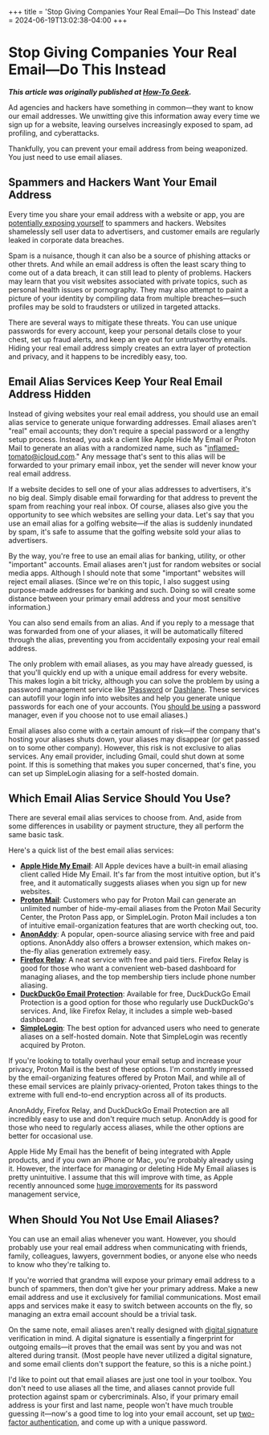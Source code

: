 +++
title = 'Stop Giving Companies Your Real Email—Do This Instead'
date = 2024-06-19T13:02:38-04:00
+++

# Stop Giving Companies Your Real Email—Do This Instead

***This article was originally published at [How-To Geek](https://www.howtogeek.com/stop-giving-companies-your-real-email/).***

Ad agencies and hackers have something in common—they want to know our email addresses. We unwitting give this information away every time we sign up for a website, leaving ourselves increasingly exposed to spam, ad profiling, and cyberattacks.

Thankfully, you can prevent your email address from being weaponized. You just need to use email aliases.

## Spammers and Hackers Want Your Email Address

Every time you share your email address with a website or app, you are [potentially exposing yourself](https://www.howtogeek.com/872828/using-your-real-email-to-sign-in-your-privacy-is-at-risk/) to spammers and hackers. Websites shamelessly sell user data to advertisers, and customer emails are regularly leaked in corporate data breaches. 

Spam is a nuisance, though it can also be a source of phishing attacks or other threts. And while an email address is often the least scary thing to come out of a data breach, it can still lead to plenty of problems. Hackers may learn that you visit websites associated with private topics, such as personal health issues or pornography. They may also attempt to paint a picture of your identity by compiling data from multiple breaches—such profiles may be sold to fraudsters or utilized in targeted attacks.

There are several ways to mitigate these threats. You can use unique passwords for every account, keep your personal details close to your chest, set up fraud alerts, and keep an eye out for untrustworthy emails. Hiding your real email address simply creates an extra layer of protection and privacy, and it happens to be incredibly easy, too.


## Email Alias Services Keep Your Real Email Address Hidden 

Instead of giving websites your real email address, you should use an email alias service to generate unique forwarding addresses. Email aliases aren't "real" email accounts; they don't require a special password or a lengthy setup process. Instead, you ask a client like Apple Hide My Email or Proton Mail to generate an alias with a randomized name, such as "inflamed-tomato@icloud.com." Any message that's sent to this alias will be forwarded to your primary email inbox, yet the sender will never know your real email address.

If a website decides to sell one of your alias addresses to advertisers, it's no big deal. Simply disable email forwarding for that address to prevent the spam from reaching your real inbox. Of course, aliases also give you the opportunity to see which websites are selling your data. Let's say that you use an email alias for a golfing website—if the alias is suddenly inundated by spam, it's safe to assume that the golfing website sold your alias to advertisers.

By the way, you're free to use an email alias for banking, utility, or other "important" accounts. Email aliases aren't just for random websites or social media apps. Although I should note that some "important" websites will reject email aliases. (Since we're on this topic, I also suggest using purpose-made addresses for banking and such. Doing so will create some distance between your primary email address and your most sensitive information.)

You can also send emails from an alias. And if you reply to a message that was forwarded from one of your aliases, it will be automatically filtered through the alias, preventing you from accidentally exposing your real email address.

The only problem with email aliases, as you may have already guessed, is that you'll quickly end up with a unique email address for every website. This makes login a bit tricky, although you can solve the problem by using a password management service like [1Password](https://www.howtogeek.com/872414/1password-review/) or [Dashlane](https://www.howtogeek.com/877608/dashlane-password-manager-review/). These services can autofill your login info into websites and help you generate unique passwords for each one of your accounts. (You [should be using](https://www.howtogeek.com/451177/how-a-password-manager-protects-you-from-phishing/) a password manager, even if you choose not to use email aliases.)

Email aliases also come with a certain amount of risk—if the company that's hosting your aliases shuts down, your aliases may disappear (or get passed on to some other company). However, this risk is not exclusive to alias services. Any email provider, including Gmail, could shut down at some point. If this is something that makes you super concerned, that's fine, you can set up SimpleLogin aliasing for a self-hosted domain.

## Which Email Alias Service Should You Use?

There are several email alias services to choose from. And, aside from some differences in usability or payment structure, they all perform the same basic task. 

Here's a quick list of the best email alias services:

- **[Apple Hide My Email](https://support.apple.com/guide/icloud/set-up-hide-my-email-mm9d9012c9e8/icloud)**: All Apple devices have a built-in email aliasing client called Hide My Email. It's far from the most intuitive option, but it's free, and it automatically suggests aliases when you sign up for new websites.
- [**Proton Mail**](https://proton.me/support/creating-aliases): Customers who pay for Proton Mail can generate an unlimited number of hide-my-email aliases from the Proton Mail Security Center, the Proton Pass app, or SimpleLogin. Proton Mail includes a ton of intuitive email-organization features that are worth checking out, too.
- **[AnonAddy](https://addy.io)**: A popular, open-source aliasing service with free and paid options. AnonAddy also offers a browser extension, which makes on-the-fly alias generation extremely easy. 
- **[Firefox Relay](https://relay.firefox.com)**: A neat service with free and paid tiers. Firefox Relay is good for those who want a convenient web-based dashboard for managing aliases, and the top membership tiers include phone number aliasing. 
- **[DuckDuckGo Email Protection](https://duckduckgo.com/duckduckgo-help-pages/email-protection/what-is-duckduckgo-email-protection/)**: Available for free, DuckDuckGo Email Protection is a good option for those who regularly use DuckDuckGo's services. And, like Firefox Relay, it includes a simple web-based dashboard. 
- **[SimpleLogin](https://simplelogin.io)**: The best option for advanced users who need to generate aliases on a self-hosted domain. Note that SimpleLogin was recently acquired by Proton.

If you're looking to totally overhaul your email setup and increase your privacy, Proton Mail is the best of these options. I'm constantly impressed by the email-organizing features offered by Proton Mail, and while all of these email services are plainly privacy-oriented, Proton takes things to the extreme with full end-to-end encryption across all of its products.

AnonAddy, Firefox Relay, and DuckDuckGo Email Protection are all incredibly easy to use and don't require much setup. AnonAddy is good for those who need to regularly access aliases, while the other options are better for occasional use. 

Apple Hide My Email has the benefit of being integrated with Apple products, and if you own an iPhone or Mac, you're probably already using it. However, the interface for managing or deleting Hide My Email aliases is pretty unintuitive. I assume that this will improve with time, as Apple recently announced some [huge improvements](https://www.howtogeek.com/apple-wwdc24-roundup/) for its password management service, 

## When Should You Not Use Email Aliases? 

You can use an email alias whenever you want. However, you should probably use your real email address when communicating with friends, family, colleagues, lawyers, government bodies, or anyone else who needs to know who they're talking to. 

If you're worried that grandma will expose your primary email address to a bunch of spammers, then don't give her your primary address. Make a new email address and use it exclusively for familial communications. Most email apps and services make it easy to switch between accounts on the fly, so managing an extra email account should be a trivial task.

On the same note, email aliases aren't really designed with [digital signature](https://www.howtogeek.com/665438/how-to-digitally-sign-or-encrypt-emails-in-outlook-online/) verification in mind. A digital signature is essentially a fingerprint for outgoing emails—it proves that the email was sent by you and was not altered during transit. (Most people have never utilized a digital signature, and some email clients don't support the feature, so this is a niche point.)

I'd like to point out that email aliases are just one tool in your toolbox. You don't need to use aliases all the time, and aliases cannot provide full protection against spam or cybercriminals. Also, if your primary email address is your first and last name, people won't have much trouble guessing it—now's a good time to log into your email account, set up [two-factor authentication](https://www.howtogeek.com/devops/using-2fa-great-but-its-not-infallible/), and come up with a unique password.